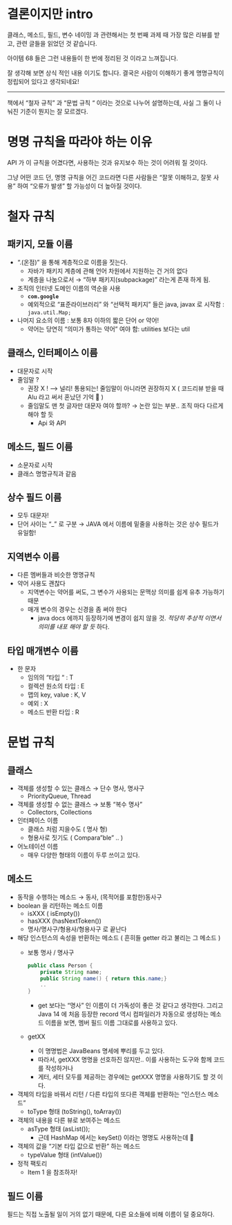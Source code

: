 # 결론이지만 intro

클래스, 메소드, 필드, 변수 네이밍 과 관련해서는 첫 번째 과제 때 가장 많은 리뷰를 받고, 관련 글들을 읽었던 것 같습니다.

아이템 68 들은 그런 내용들이 한 번에 정리된 것 이라고 느껴집니다.

잘 생각해 보면 상식 적인 내용 이기도 합니다. 결국은 사람이 이해하기 좋게 명명규칙이 정립되어 있다고 생각되네요!

---

책에서 “철자 규칙” 과 “문법 규칙 “ 이라는 것으로 나누어 설명하는데, 사실 그 둘이 나눠진 기준이 뭔지는 잘 모르겠다.

# 명명 규칙을 따라야 하는 이유

API 가 이 규칙을 어겼다면, 사용하는 것과 유지보수 하는 것이 어려워 질 것이다.

그냥 어떤 코드 던,  명명 규칙을 어긴 코드라면 다른 사람들은 “잘못 이해하고, 잘못 사용” 하여 “오류가 발생” 할 가능성이 더 높아질 것이다.

# 철자 규칙

## 패키지, 모듈 이름

- “.(온점)” 을 통해 계층적으로 이름을 짓는다.
    - 자바가 패키지 계층에 관해 언어 차원에서 지원하는 건 거의 없다
    - 계층을 나눔으로서 → “하부 패키지(subpackage)” 라는게 존재 하게 됨.
- 조직의 인터넷 도메인 이름의 역순을 사용
    - **`com.google`**
    - 예외적으로 “표준라이브러리” 와 “선택적 패키지” 들은 java, javax 로 시작함 : `java.util.Map;`
- 나머지 요소의 이름 : 보통 8자 이하의 짧은 단어 or 약어!
    - 약어는 당연히 “의미가 통하는 약어” 여야 함: utilities 보다는 util

## 클래스, 인터페이스 이름

- 대문자로 시작
- 줄임말 ?
    - 권장 X ! —> 널리! 통용되는! 줄임말이 아니라면 권장하지 X ( 코드리뷰 받을 때 Alu 라고 써서 혼났던 기억 🥲 )
    - 줄임말도 맨 첫 글자만 대문자 여야 할까? → 논란 있는 부분.. 조직 마다 다르게 해야 할 듯
        - Api 와 API

## 메소드, 필드 이름

- 소문자로 시작
- 클래스 명명규칙과 같음

## 상수 필드 이름

- 모두 대문자!
- 단어 사이는 “_” 로 구분  → JAVA 에서 이름에 밑줄을 사용하는 것은 상수 필드가 유일함!

## 지역변수 이름

- 다른 멤버들과 비슷한 명명규칙
- 약어 사용도 괜찮다
    - 지역변수는 약어를 써도, 그 변수가 사용되는 문맥상 의미를 쉽게 유추 가능하기 때문
    - 매개 변수의 경우는 신경을 좀 써야 한다
        - java docs 에까지 등장하기에 변경이 쉽지 않을 것. *적당히 추상적 이면서 의미를 내포 해야 할 듯* 하다.

## 타입 매개변수 이름

- 한 문자
    - 임의의 “타입 “ : T
    - 컬렉션 원소의 타입 : E
    - 맵의 key, value : K, V
    - 예외 : X
    - 메소드 반환 타입 : R

# 문법 규칙

## 클래스

- 객체를 생성할 수 있는 클래스 → 단수 명사, 명사구
    - PriorityQueue, Thread
- 객체를 생성할 수 없는 클래스 → 보통 “복수 명사”
    - Collectors, Collections
- 인터페이스 이름
    - 클래스 처럼 지을수도 ( 명사 형)
    - 형용사로 짓기도 ( Compara”ble” .. )
- 어노테이션 이름
    - 매우 다양한 형태의 이름이 두루 쓰이고 있다.

## 메소드

- 동작을 수행하는 메소드 → 동사, (목적어를 포함한)동사구
- boolean 을 리턴하는 메소드 이름
    - isXXX ( isEmpty())
    - hasXXX (hasNextToken())
    - 명사/명사구/형용사/형용사구 로 끝난다
- 해당 인스턴스의 속성을 반환하는 메소드 ( 흔히들 getter 라고 불리는 그 메소드 )
    - 보통 명사 / 명사구

        ```java
        public class Person {
        	private String name;
        	public String name() { return this.name;}
        	..
        }
        ```

        - get 보다는 “명사” 인 이름이 더 가독성이 좋은 것 같다고 생각한다. 그리고 Java 14 에 처음 등장한 record 역시 컴파일러가 자동으로 생성하는 메소드 이름을 보면, 멤버 필드 이름 그대로를 사용하고 있다.
    - getXX
        - 이 명명법은 JavaBeans 명세에 뿌리를 두고 있다.
        - 따라서,  getXXX 명명을 선호하진 않지만.. 이를 사용하는 도구와 함께 코드를 작성하거나
        - 게터, 세터 모두를 제공하는 경우에는 getXXX 명명을 사용하기도 할 것 이다.
- 객체의 타입을 바꿔서 리턴 / 다른 타입의 또다른 객체를 반환하는 “인스턴스 메소드”
    - toType 형태 (toString(), toArray())
- 객체의 내용을 다른 뷰로 보여주는 메소드
    - asType 형태 (asList());
        - 근데 HashMap 에서는 keySet() 이라는 명명도 사용하는데 🤔
- 객체의 값을 “기본 타입 값으로 반환” 하는 메소드
    - typeValue 형태 (intValue())
- 정적 팩토리
    - Item 1 을 참조하자!

## 필드 이름

필드는 직접 노출될 일이 거의 없기 때문에, 다른 요소들에 비해 이름이 덜 중요하다.